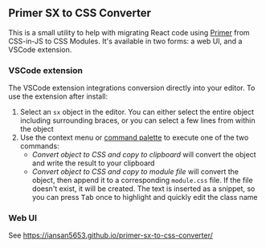 ## Primer SX to CSS Converter

This is a small utility to help with migrating React code using [Primer](https://primer.style/) from CSS-in-JS to CSS Modules. It's available in two forms: a web UI, and a VSCode extension.

### VSCode extension

The VSCode extension integrations conversion directly into your editor. To use the extension after install:

1. Select an `sx` object in the editor. You can either select the entire object including surrounding braces, or you can select a few lines from within the object
2. Use the context menu or [command palette](https://code.visualstudio.com/docs/getstarted/userinterface#_command-palette) to execute one of the two commands:
   - _Convert object to CSS and copy to clipboard_ will convert the object and write the result to your clipboard
   - _Convert object to CSS and copy to module file_ will convert the object, then append it to a corresponding `module.css` file. If the file doesn't exist, it will be created. The text is inserted as a snippet, so you can press <kbd>Tab</kbd> once to highlight and quickly edit the class name

### Web UI

See https://iansan5653.github.io/primer-sx-to-css-converter/
